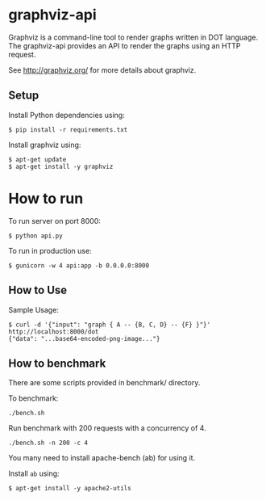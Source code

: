 # graphviz-api

Graphviz is a command-line tool to render graphs written in DOT
language. The graphviz-api provides an API to render the graphs using an
HTTP request.

See <http://graphviz.org/> for more details about graphviz.

## Setup

Install Python dependencies using:

    $ pip install -r requirements.txt

Install graphviz using:

	$ apt-get update
	$ apt-get install -y graphviz  

# How to run

To run server on port 8000:

    $ python api.py

To run in production use:
    
    $ gunicorn -w 4 api:app -b 0.0.0.0:8000

## How to Use

Sample Usage:

    $ curl -d '{"input": "graph { A -- {B, C, D} -- {F} }"}' http://localhost:8000/dot
    {"data": "...base64-encoded-png-image..."}


## How to benchmark

There are some scripts provided in benchmark/ directory.

To benchmark:

    ./bench.sh

Run benchmark with 200 requests with a concurrency of 4.

    ./bench.sh -n 200 -c 4

You many need to install apache-bench (ab) for using it.

Install `ab` using:

	$ apt-get install -y apache2-utils

